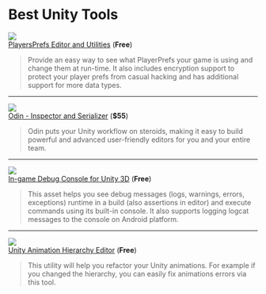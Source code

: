 # Best Unity Tools

![](https://assetstorev1-prd-cdn.unity3d.com/key-image/73451c36-cf69-4ba2-b7ab-e9b4aa9a4788.webp "")</br>
[PlayersPrefs Editor and Utilities](https://assetstore.unity.com/packages/tools/playersprefs-editor-and-utilities-26656) (**Free**)
> Provide an easy way to see what PlayerPrefs your game is using and change them at run-time. It also includes encryption support to protect your player prefs from casual hacking and has additional support for more data types.
---
![](https://assetstorev1-prd-cdn.unity3d.com/key-image/172529bb-b9b5-4419-ac62-2da5bf82331a.webp "")</br>
[Odin - Inspector and Serializer](https://assetstore.unity.com/packages/tools/utilities/odin-inspector-and-serializer-89041) (**$55**)
> Odin puts your Unity workflow on steroids, making it easy to build powerful and advanced user-friendly editors for you and your entire team. 
---
![](https://raw.githubusercontent.com/yasirkula/UnityIngameDebugConsole/master/Images/1.png "")</br>
[In-game Debug Console for Unity 3D](https://github.com/yasirkula/UnityIngameDebugConsole) (**Free**)
> This asset helps you see debug messages (logs, warnings, errors, exceptions) runtime in a build (also assertions in editor) and execute commands using its built-in console. It also supports logging logcat messages to the console on Android platform.
---
![](https://raw.githubusercontent.com/yasirkula/UnityIngameDebugConsole/master/Images/1.png "")</br>
[Unity Animation Hierarchy Editor](https://github.com/s-m-k/Unity-Animation-Hierarchy-Editor) (**Free**)
> This utility will help you refactor your Unity animations. For example if you changed the hierarchy, you can easily fix animations errors via this tool.
